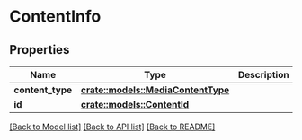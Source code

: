 # ContentInfo

## Properties

Name | Type | Description | Notes
------------ | ------------- | ------------- | -------------
**content_type** | [**crate::models::MediaContentType**](MediaContentType.md) |  | 
**id** | [**crate::models::ContentId**](ContentId.md) |  | 

[[Back to Model list]](../README.md#documentation-for-models) [[Back to API list]](../README.md#documentation-for-api-endpoints) [[Back to README]](../README.md)


